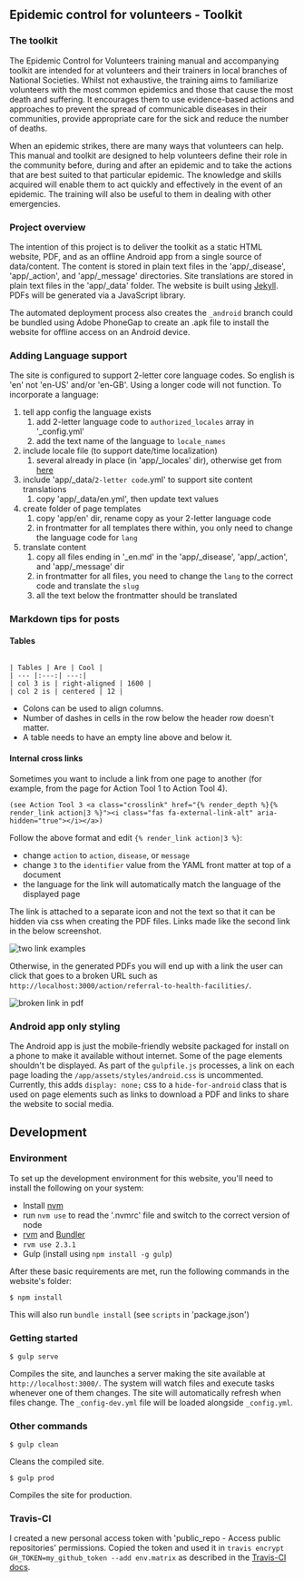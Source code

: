 ## Epidemic control for volunteers - Toolkit

### The toolkit

The Epidemic Control for Volunteers training manual and accompanying toolkit are intended for at volunteers and their trainers in local branches of National Societies. Whilst not exhaustive, the training aims to familiarize volunteers with the most common epidemics and those that cause the most death and suffering. It encourages them to use evidence-based actions and approaches to prevent the spread of communicable diseases in their communities, provide appropriate care for the sick and reduce the number of deaths.

When an epidemic strikes, there are many ways that volunteers can help. This manual and toolkit are designed to help volunteers define their role in the community before, during and after an epidemic and to take the actions that are best suited to that particular epidemic. The knowledge and skills acquired will enable them to act quickly and effectively in the event of an epidemic. The training will also be useful to them in dealing with other emergencies.

### Project overview

The intention of this project is to deliver the toolkit as a static HTML website, PDF, and as an offline Android app from a single source of data/content. The content is stored in plain text files in the 'app/\_disease', 'app/\_action', and 'app/\_message' directories. Site translations are stored in plain text files in the 'app/\_data' folder. The website is built using [Jekyll](https://jekyllrb.com/). PDFs will be generated via a JavaScript library.

The automated deployment process also creates the `_android` branch could be bundled using Adobe PhoneGap to create an .apk file to install the website for offline access on an Android device.

### Adding Language support

The site is configured to support 2-letter core language codes. So english is 'en' not 'en-US' and/or 'en-GB'. Using a longer code will not function. To incorporate a language:

1. tell app config the language exists
    1. add 2-letter language code to `authorized_locales` array in '\_config.yml'
    2. add the text name of the language to `locale_names`
2. include locale file (to support date/time localization)
    1. several already in place (in 'app/\_locales' dir), otherwise get from [here](https://github.com/svenfuchs/rails-i18n/tree/master/rails/locale)
3. include 'app/\_data/`2-letter code`.yml' to support site content translations
    1. copy 'app/\_data/en.yml', then update text values
4. create folder of page templates
    1. copy 'app/en' dir, rename copy as your 2-letter language code
    2. in frontmatter for all templates there within, you only need to change the language code for `lang`
5. translate content
    1. copy all files ending in '\_en.md' in the 'app/\_disease', 'app/\_action', and 'app/\_message' dir
    2. in frontmatter for all files, you need to change the `lang` to the correct code and translate the `slug`
    3. all the text below the frontmatter should be translated

### Markdown tips for posts

#### Tables

```

| Tables | Are | Cool |
| --- |:---:| ---:|
| col 3 is | right-aligned | 1600 |
| col 2 is | centered | 12 |

```
- Colons can be used to align columns.
- Number of dashes in cells in the row below the header row doesn't matter.
- A table needs to have an empty line above and below it.

#### Internal cross links

Sometimes you want to include a link from one page to another (for example, from the page for Action Tool 1 to Action Tool 4).

```
(see Action Tool 3 <a class="crosslink" href="{% render_depth %}{% render_link action|3 %}"><i class="fas fa-external-link-alt" aria-hidden="true"></i></a>)
```

Follow the above format and edit `{% render_link action|3 %}`:
- change `action` to `action`, `disease`, or `message`
- change `3` to the `identifier` value from the YAML front matter at top of a document
- the language for the link will automatically match the language of the displayed page

The link is attached to a separate icon and not the text so that it can be hidden via css when creating the PDF files. Links made like the second link in the below screenshot.

![two link examples](https://user-images.githubusercontent.com/4806884/42845290-783d620e-89e3-11e8-9f43-f5e87b25d43f.png)

Otherwise, in the generated PDFs you will end up with a link the user can click that goes to a broken URL such as `http://localhost:3000/action/referral-to-health-facilities/`.

![broken link in pdf](https://user-images.githubusercontent.com/4806884/42845206-368e339c-89e3-11e8-9c64-11244d58e4f4.png)

### Android app only styling

The Android app is just the mobile-friendly website packaged for install on a phone to make it available without internet. Some of the page elements shouldn't be displayed. As part of the `gulpfile.js` processes, a link on each page loading the `/app/assets/styles/android.css` is uncommented. Currently, this adds `display: none;` css to a `hide-for-android` class that is used on page elements such as links to download a PDF and links to share the website to social media.

## Development

### Environment

To set up the development environment for this website, you'll need to install the following on your system:

- Install [nvm](https://github.com/creationix/nvm)
- run `nvm use` to read the '.nvmrc' file and switch to the correct version of node
- [rvm](https://rvm.io/) and [Bundler](http://bundler.io/)
- `rvm use 2.3.1`
- Gulp (install using `npm install -g gulp`)

After these basic requirements are met, run the following commands in the website's folder:
```
$ npm install
```
This will also run `bundle install` (see `scripts` in 'package.json')


### Getting started

```
$ gulp serve
```
Compiles the site, and launches a server making the site available at `http://localhost:3000/`. The system will watch files and execute tasks whenever one of them changes. The site will automatically refresh when files change. The `_config-dev.yml` file will be loaded alongside `_config.yml`.

### Other commands

```
$ gulp clean
```
Cleans the compiled site.

```
$ gulp prod
```
Compiles the site for production.

### Travis-CI

I created a new personal access token with 'public_repo - Access public repositories' permissions. Copied the token and used it in `travis encrypt GH_TOKEN=my_github_token --add env.matrix` as described in the [Travis-CI docs](https://docs.travis-ci.com/user/environment-variables#Encrypting-environment-variables).
